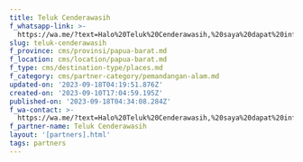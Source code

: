 ```yaml
---
title: Teluk Cenderawasih
f_whatsapp-link: >-
  https://wa.me/?text=Halo%20Teluk%20Cenderawasih,%20saya%20dapat%20info%20dari%20@loocale.id%20dan%20punya%20pertanyaan
slug: teluk-cenderawasih
f_province: cms/provinsi/papua-barat.md
f_location: cms/location/papua-barat.md
f_type: cms/destination-type/places.md
f_category: cms/partner-category/pemandangan-alam.md
updated-on: '2023-09-18T04:19:51.876Z'
created-on: '2023-09-10T17:04:59.195Z'
published-on: '2023-09-18T04:34:08.284Z'
f_wa-contact: >-
  https://wa.me/?text=Halo%20Teluk%20Cenderawasih,%20saya%20dapat%20info%20dari%20@loocale.id%20dan%20punya%20pertanyaan
f_partner-name: Teluk Cenderawasih
layout: '[partners].html'
tags: partners
---
```



